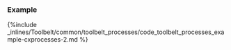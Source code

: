 <!-- post: -->


### Example



{%include _inlines/Toolbelt/common/toolbelt_processes/code_toolbelt_processes_example-cxprocesses-2.md %}



